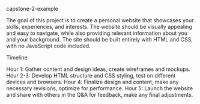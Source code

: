 capstone-2-example

The goal of this project is to create a personal website that showcases your skills, experiences, and interests. The website should be visually appealing and easy to navigate, while also providing relevant information about you and your background. The site should be built entirely with HTML and CSS, with no JavaScript code included.

Timeline

Hour 1: Gather content and design ideas, create wireframes and mockups. Hour 2-3: Develop HTML structure and CSS styling, test on different devices and browsers. Hour 4: Finalize design and content, make any necessary revisions, optimize for performance. Hour 5: Launch the website and share with others in the Q&A for feedback, make any final adjustments.